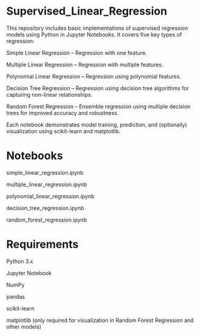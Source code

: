 # Supervised_Linear_Regression
This repository includes basic implementations of supervised regression models using Python in Jupyter Notebooks. It covers five key types of regression:

Simple Linear Regression – Regression with one feature.

Multiple Linear Regression – Regression with multiple features.

Polynomial Linear Regression – Regression using polynomial features.

Decision Tree Regression – Regression using decision tree algorithms for capturing non-linear relationships.

Random Forest Regression – Ensemble regression using multiple decision trees for improved accuracy and robustness.

Each notebook demonstrates model training, prediction, and (optionally) visualization using scikit-learn and matplotlib.

# Notebooks
simple_linear_regression.ipynb

multiple_linear_regression.ipynb

polynomial_linear_regression.ipynb

decision_tree_regression.ipynb

random_forest_regression.ipynb

# Requirements
Python 3.x

Jupyter Notebook

NumPy

pandas

scikit-learn

matplotlib (only required for visualization in Random Forest Regression and other models)
